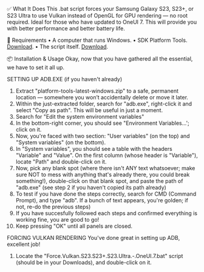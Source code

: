 ✅ What It Does
This .bat script forces your Samsung Galaxy S23, S23+, or S23 Ultra to use Vulkan instead of OpenGL for GPU rendering — no root required. Ideal for those who have updated to OneUI 7.
This will provide you with better performance and better battery life.

🧩 Requirements
• A computer that runs Windows.
• SDK Platform Tools. [Download](https://dl.google.com/android/repository/platform-tools-latest-windows.zip).
• The script itself. [Download](https://github.com/popovicialinc/s23_oneui7_vulkan/releases/download/v1.0.0/Force.Vulkan.S23.S23+.S23.Ultra.-.OneUI.7.bat).

📦 Installation & Usage
Okay, now that you have gathered all the essential, we have to set it all up.

SETTING UP ADB.EXE (if you haven't already)
1) Extract "platform-tools-latest-windows.zip" to a safe, permanent location — somewhere you won’t accidentally delete or move it later.
2) Within the just-extracted folder, search for "adb.exe", right-click it and select "Copy as path". This will be useful in just a moment.
3) Search for "Edit the system environment variables"
4) In the bottom-right corner, you should see "Environment Variables...'; click on it.
5) Now, you're faced with two section: "User variables" (on the top) and "System variables" (on the bottom).
6) In "System variables", you should see a table with the headers "Variable" and "Value". On the first column (whose header is "Variable"), locate "Path" and double-click on it.
7) Now, pick any blank spot (where there isn't ANY text whatsoever; make sure NOT to mess with anything that's already there, you could break something!), double-click on that blank spot, and paste the path of "adb.exe" (see step 2 if you haven't copied its path already)
8) To test if you have done the steps correctly, search for CMD (Command Prompt), and type "adb". If a bunch of text appears, you're golden; if not, re-do the previous steps)
9) If you have succesfully followed each steps and confirmed everything is working fine, you are good to go!
10) Keep pressing "OK" until all panels are closed.

FORCING VULKAN RENDERING
You've done great in setting up ADB, excellent job!
1) Locate the "Force.Vulkan.S23.S23+.S23.Ultra.-.OneUI.7.bat" script (should be in your Downloads), and double-click on it.
